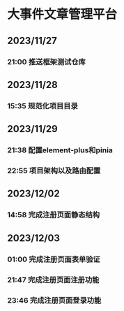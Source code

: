 #   大事件文章管理平台
## 2023/11/27
### 21:00   推送框架测试仓库
## 2023/11/28
### 15:35   规范化项目目录
## 2023/11/29
### 21:38   配置element-plus和pinia
### 22:55   项目架构以及路由配置
## 2023/12/02
### 14:58   完成注册页面静态结构
## 2023/12/03
### 01:00   完成注册页面表单验证
### 21:47   完成注册页面注册功能
### 23:46   完成注册页面登录功能
